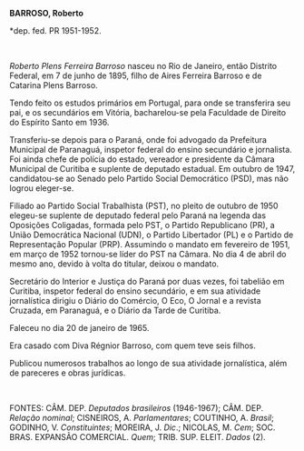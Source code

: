 **BARROSO, Roberto**

\*dep. fed. PR 1951-1952.

 

*Roberto Plens Ferreira Barroso* nasceu no Rio de Janeiro, então
Distrito Federal, em 7 de junho de 1895, filho de Aires Ferreira Barroso
e de Catarina Plens Barroso.

Tendo feito os estudos primários em Portugal, para onde se transferira
seu pai, e os secundários em Vitória, bacharelou-se pela Faculdade de
Direito do Espírito Santo em 1936.

Transferiu-se depois para o Paraná, onde foi advogado da Prefeitura
Municipal de Paranaguá, inspetor federal do ensino secundário e
jornalista. Foi ainda chefe de polícia do estado, vereador e presidente
da Câmara Municipal de Curitiba e suplente de deputado estadual. Em
outubro de 1947, candidatou-se ao Senado pelo Partido Social Democrático
(PSD), mas não logrou eleger-se.

Filiado ao Partido Social Trabalhista (PST), no pleito de outubro de
1950 elegeu-se suplente de deputado federal pelo Paraná na legenda das
Oposições Coligadas, formada pelo PST, o Partido Republicano (PR), a
União Democrática Nacional (UDN), o Partido Libertador (PL) e o Partido
de Representação Popular (PRP). Assumindo o mandato em fevereiro de
1951, em março de 1952 tornou-se líder do PST na Câmara. No dia 4 de
abril do mesmo ano, devido à volta do titular, deixou o mandato.

Secretário do Interior e Justiça do Paraná por duas vezes, foi tabelião
em Curitiba, inspetor federal do ensino secundário, e em sua atividade
jornalística dirigiu o Diário do Comércio, O Eco, O Jornal e a revista
Cruzada, em Paranaguá, e o Diário da Tarde de Curitiba.

Faleceu no dia 20 de janeiro de 1965.

Era casado com Diva Régnior Barroso, com quem teve seis filhos.

Publicou numerosos trabalhos ao longo de sua atividade jornalística,
além de pareceres e obras jurídicas.

 

FONTES: CÂM. DEP. *Deputados brasileiros* (1946-1967); CÂM. DEP.
*Relação nominal*; CISNEIROS, A. *Parlamentares*; COUTINHO, A. *Brasil*;
GODINHO, V. *Constituintes*; MOREIRA, J. *Dic*.; NICOLAS, M. *Cem*; SOC.
BRAS. EXPANSÃO COMERCIAL. *Quem*; TRIB. SUP. ELEIT. *Dados* (2).

 
